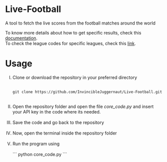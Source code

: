 # Live-Football
A tool to fetch the live scores from the football matches around the world

To know more details about how to get specific results, check this <a href="https://allsportsapi.com/soccer-football-api-documentation">documentation</a>.<br>
To check the league codes for specific leagues, check this <a href="https://allsportsapi.com/soccer-football-api-coverage">link</a>.

<h1>Usage</h1>

<ol type="I">
  <li> Clone or download the repository in your preferred directory</li><br>

  ```
  git clone https://github.com/InvincibleJuggernaut/Live-Football.git
  ```
  <br>
  <li> Open the repository folder and open the file <i>core_code.py</i> and insert your API key in the code where its needed.</li>
  <br>
  <li> Save the code and go back to the repository</li>
  <br>
  <li> Now, open the terminal inside the repository folder</li>
  <br>
  <li> Run the program using</li><br>  
```
python core_code.py
```
</ol>
